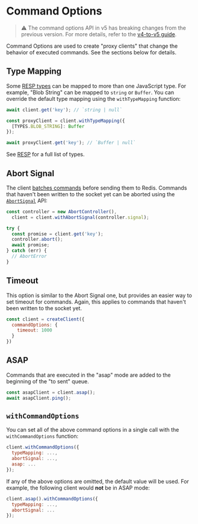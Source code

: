 # Command Options

> :warning: The command options API in v5 has breaking changes from the previous version. For more details, refer to the [v4-to-v5 guide](./v4-to-v5.md#command-options).

Command Options are used to create "proxy clients" that change the behavior of executed commands. See the sections below for details.

## Type Mapping

Some [RESP types](./RESP.md) can be mapped to more than one JavaScript type. For example, "Blob String" can be mapped to `string` or `Buffer`. You can override the default type mapping using the `withTypeMapping` function:

```javascript
await client.get('key'); // `string | null`

const proxyClient = client.withTypeMapping({
  [TYPES.BLOB_STRING]: Buffer
});

await proxyClient.get('key'); // `Buffer | null`
```

See [RESP](./RESP.md) for a full list of types.

## Abort Signal

The client [batches commands](./FAQ.md#how-are-commands-batched) before sending them to Redis. Commands that haven't been written to the socket yet can be aborted using the [`AbortSignal`](https://developer.mozilla.org/en-US/docs/Web/API/AbortSignal) API:

```javascript
const controller = new AbortController(),
  client = client.withAbortSignal(controller.signal);

try {
  const promise = client.get('key');
  controller.abort();
  await promise;
} catch (err) {
  // AbortError
}
```


## Timeout

This option is similar to the Abort Signal one, but provides an easier way to set timeout for commands. Again, this applies to commands that haven't been written to the socket yet.

```javascript
const client = createClient({
  commandOptions: {
    timeout: 1000
  }
})
```

## ASAP

Commands that are executed in the "asap" mode are added to the beginning of the "to sent" queue.

```javascript
const asapClient = client.asap();
await asapClient.ping();
```

## `withCommandOptions`

You can set all of the above command options in a single call with the `withCommandOptions` function:

```javascript
client.withCommandOptions({
  typeMapping: ...,
  abortSignal: ...,
  asap: ...
});
```

If any of the above options are omitted, the default value will be used. For example, the following client would **not** be in ASAP mode:

```javascript
client.asap().withCommandOptions({
  typeMapping: ...,
  abortSignal: ...
});
```

